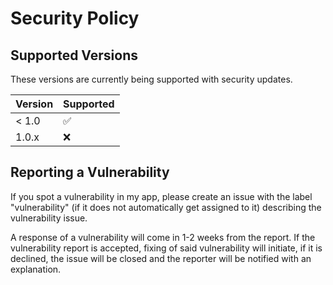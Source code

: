 # Security Policy

## Supported Versions

These versions are currently being supported with security updates.

| Version | Supported          |
| ------- | ------------------ |
| < 1.0   | :white_check_mark: |
| 1.0.x   | :x:                |

## Reporting a Vulnerability
If you spot a vulnerability in my app, please create an issue with the label "vulnerability" (if it does not automatically get assigned to it) describing the vulnerability issue.

A response of a vulnerability will come in 1-2 weeks from the report. If the vulnerability report is accepted, fixing of said vulnerability will initiate, if it is declined, 
the issue will be closed and the reporter will be notified with an explanation. 
